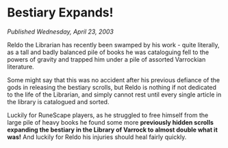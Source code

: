 # Bestiary Expands!
*Published Wednesday, April 23, 2003*

Reldo the Librarian has recently been swamped by his work - quite literally, as a tall and badly balanced pile of books he was cataloguing fell to the powers of gravity and trapped him under a pile of assorted Varrockian literature.

Some might say that this was no accident after his previous defiance of the gods in releasing the bestiary scrolls, but Reldo is nothing if not dedicated to the life of the Librarian, and simply cannot rest until every single article in the library is catalogued and sorted.

Luckily for RuneScape players, as he struggled to free himself from the large pile of heavy books he found some more **previously hidden scrolls expanding the bestiary in the Library of Varrock to almost double what it was!** And luckily for Reldo his injuries should heal fairly quickly.
